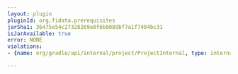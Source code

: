 ```yaml
---
layout: plugin
pluginId: org.fidata.prerequisites
jarSha1: 36475e54c27328269e0f6b8089bf7a1f7404bc31
isJarAvailable: true
error: NONE
violations:
- {name: org/gradle/api/internal/project/ProjectInternal, type: internal-api-usage}

---
```

